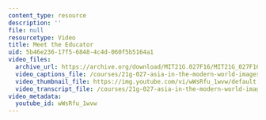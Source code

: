 ```yaml
---
content_type: resource
description: ''
file: null
resourcetype: Video
title: Meet the Educator
uid: 5b46e236-17f5-6848-4c4d-060f5b5164a1
video_files:
  archive_url: https://archive.org/download/MIT21G.027F16/MIT21G_027F16_educator_01_300k.mp4
  video_captions_file: /courses/21g-027-asia-in-the-modern-world-images-representations-fall-2016/742dfa67fc2a5619bd5fbe2908f35a10_wWsRfu_1wvw.vtt
  video_thumbnail_file: https://img.youtube.com/vi/wWsRfu_1wvw/default.jpg
  video_transcript_file: /courses/21g-027-asia-in-the-modern-world-images-representations-fall-2016/d0bff67e065bd057ec85f2fd1369ce1c_wWsRfu_1wvw.pdf
video_metadata:
  youtube_id: wWsRfu_1wvw
---
```

